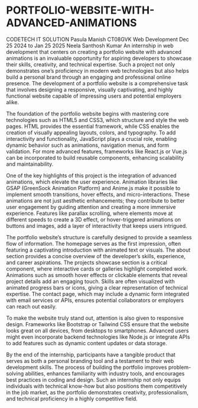 # PORTFOLIO-WEBSITE-WITH-ADVANCED-ANIMATIONS
CODETECH IT SOLUTION
Pasula Manish 
CT08GVK
Web Development 
Dec 25 2024 to Jan 25 2025
Neela Santhosh Kumar 
An internship in web development that centers on creating a portfolio website with advanced animations is an invaluable opportunity for aspiring developers to showcase their skills, creativity, and technical expertise. Such a project not only demonstrates one’s proficiency in modern web technologies but also helps build a personal brand through an engaging and professional online presence. The development of a portfolio website is a comprehensive task that involves designing a responsive, visually captivating, and highly functional website capable of impressing users and potential employers alike.

The foundation of the portfolio website begins with mastering core technologies such as HTML5 and CSS3, which structure and style the web pages. HTML provides the essential framework, while CSS enables the creation of visually appealing layouts, colors, and typography. To add interactivity and functionality, JavaScript plays a crucial role, enabling dynamic behavior such as animations, navigation menus, and form validation. For more advanced features, frameworks like React.js or Vue.js can be incorporated to build reusable components, enhancing scalability and maintainability.

One of the key highlights of this project is the integration of advanced animations, which elevate the user experience. Animation libraries like GSAP (GreenSock Animation Platform) and Anime.js make it possible to implement smooth transitions, hover effects, and micro-interactions. These animations are not just aesthetic enhancements; they contribute to better user engagement by guiding attention and creating a more immersive experience. Features like parallax scrolling, where elements move at different speeds to create a 3D effect, or hover-triggered animations on buttons and images, add a layer of interactivity that keeps users intrigued.

The portfolio website’s structure is carefully designed to provide a seamless flow of information. The homepage serves as the first impression, often featuring a captivating introduction with animated text or visuals. The about section provides a concise overview of the developer’s skills, experience, and career aspirations. The projects showcase section is a critical component, where interactive cards or galleries highlight completed work. Animations such as smooth hover effects or clickable elements that reveal project details add an engaging touch. Skills are often visualized with animated progress bars or icons, giving a clear representation of technical expertise. The contact page, which may include a dynamic form integrated with email services or APIs, ensures potential collaborators or employers can reach out easily.

To make the website truly stand out, attention is also given to responsive design. Frameworks like Bootstrap or Tailwind CSS ensure that the website looks great on all devices, from desktops to smartphones. Advanced users might even incorporate backend technologies like Node.js or integrate APIs to add features such as dynamic content updates or data storage.

By the end of the internship, participants have a tangible product that serves as both a personal branding tool and a testament to their web development skills. The process of building the portfolio improves problem-solving abilities, enhances familiarity with industry tools, and encourages best practices in coding and design. Such an internship not only equips individuals with technical know-how but also positions them competitively in the job market, as the portfolio demonstrates creativity, professionalism, and technical proficiency in a highly competitive field.

